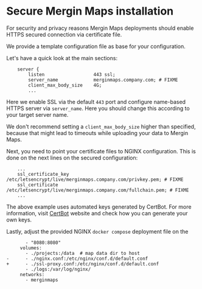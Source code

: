 # Secure Mergin Maps installation

For security and privacy reasons Mergin Maps deployments should enable HTTPS secured connection via certificate file.

We provide a template configuration file <GitHubRepo id="MerginMaps/server/blob/master/ssl-proxy.conf" desc="ssl-proxy.conf" />as base for your configuration.

Let's have a quick look at the main sections:

``` shell
    server {
        listen                  443 ssl;
        server_name             merginmaps.company.com; # FIXME
        client_max_body_size    4G;
        ...
```

Here we enable SSL via the default `443` port and configure name-based HTTPS server via `server_name`. Here you should change this according to your target server name.

We don't recommend setting a `client_max_body_size` higher than specified, because that might lead to timeouts while uploading your data to Mergin Maps.

Next, you need to point your certificate files to NGINX configuration. This is done on the next lines on the secured configuration:

``` shell
    ...
    ssl_certificate_key /etc/letsencrypt/live/merginmaps.company.com/privkey.pem; # FIXME
    ssl_certificate     /etc/letsencrypt/live/merginmaps.company.com/fullchain.pem; # FIXME
    ...
```

The above example uses automated keys generated by CertBot. For more information, visit [CertBot](https://certbot.eff.org/instructions) website and check how you can generate your own keys.

Lastly, adjust the provided NGINX `docker compose` deployment file on the <GitHubRepo id="MerginMaps/server/blob/master/docker-compose.yml#L96" desc="proxy service section" />

``` shell
       - "8080:8080"
     volumes:
       - ./projects:/data  # map data dir to host
-      - ./nginx.conf:/etc/nginx/conf.d/default.conf
+      - ./ssl-proxy.conf:/etc/nginx/conf.d/default.conf
       - ./logs:/var/log/nginx/
     networks:
       - merginmaps
```
